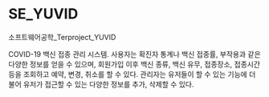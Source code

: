 # SE_YUVID
소프트웨어공학_Terproject_YUVID

COVID-19 백신 접종 관리 시스템. 사용자는 확진자 통계나 백신 접종률, 
부작용과 같은 다양한 정보를 얻을 수 있으며, 회원가입 이후 백신 종류, 
백신 유무, 접종장소, 접종시간 등을 조회하고 예약, 변경, 취소를 할 수 있다. 
관리자는 유저들이 할 수 있는 기능에 더불어 유저가 접근할 수 있는 다양한 정보를 추가, 삭제할 수 있다.
